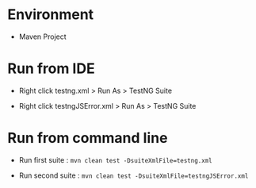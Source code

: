 
# Environment
* Maven Project
 
# Run from IDE
* Right click testng.xml > Run As > TestNG Suite

* Right click testngJSError.xml > Run As > TestNG Suite

# Run from command line

* Run first suite : ` mvn clean test -DsuiteXmlFile=testng.xml `


* Run second suite : ` mvn clean test -DsuiteXmlFile=testngJSError.xml `

